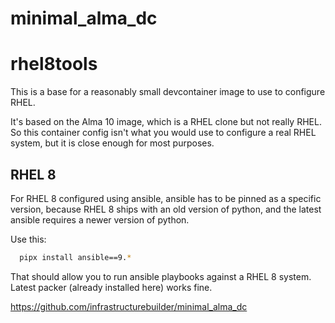 # minimal_alma_dc

# rhel8tools

This is a base for a reasonably small devcontainer image to use to configure RHEL.

It's based on the Alma 10 image, which is a RHEL clone but not really RHEL.  So this container config isn't what you would use to configure a real RHEL system, but it is close enough for most purposes.

## RHEL 8

For RHEL 8 configured using ansible, ansible has to be pinned as a specific version, because RHEL 8 ships with an old version of python, and the latest ansible requires a newer version of python.

Use this:
```bash
  pipx install ansible==9.*
```

That should allow you to run ansible playbooks against a RHEL 8 system. Latest packer (already installed here) works fine.

https://github.com/infrastructurebuilder/minimal_alma_dc
